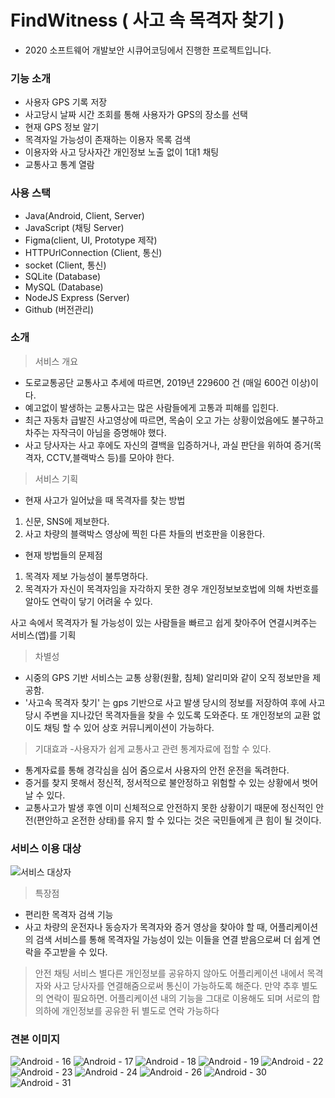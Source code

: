 # FindWitness ( 사고 속 목격자 찾기 )

- 2020 소프트웨어 개발보안 시큐어코딩에서 진행한 프로젝트입니다. 

### 기능 소개
- 사용자 GPS 기록 저장
- 사고당시 날짜 시간 조회를 통해 사용자가 GPS의 장소를 선택
- 현재 GPS 정보 알기 
- 목격자일 가능성이 존재하는 이용자 목록 검색
- 이용자와 사고 당사자간 개인정보 노출 없이 1대1 채팅 
- 교통사고 통계 열람

### 사용 스택
- Java(Android, Client, Server)
- JavaScript (채팅 Server)
- Figma(client, UI, Prototype 제작)
- HTTPUrlConnection (Client, 통신)
- socket (Client, 통신)
- SQLite (Database)
- MySQL (Database)
- NodeJS Express (Server)
- Github (버전관리)

### 소개

> 서비스 개요
- 도로교통공단 교통사고 추세에 따르면, 2019년 229600 건 (매일 600건 이상)이다.
- 예고없이 발생하는 교통사고는 많은 사람들에게 고통과 피해를 입힌다.
- 최근 자동차 급발진 사고영상에 따르면, 목숨이 오고 가는 상황이었음에도 불구하고 차주는 자작극이 아님을 증명해야 했다. 
- 사고 당사자는 사고 후에도 자신의 결백을 입증하거나, 과실 판단을 위하여 증거(목격자, CCTV,블랙박스 등)를 모아야 한다.

> 서비스 기획
- 현재 사고가 일어났을 때 목격자를 찾는 방법
1) 신문, SNS에 제보한다.
2) 사고 차량의 블랙박스 영상에 찍힌  다른 차들의 번호판을 이용한다.

- 현재 방법들의 문제점
1) 목격자 제보 가능성이 불투명하다.
2) 목격자가 자신이 목격자임을 자각하지 못한 경우 개인정보보호법에 의해 차번호를 알아도 연락이 닿기 어려울 수 있다.

 사고 속에서 목격자가 될 가능성이 있는 사람들을 빠르고 쉽게 찾아주어 연결시켜주는 서비스(앱)를 기획

> 차별성
- 시중의 GPS 기반 서비스는 교통 상황(원활, 침체) 알리미와 같이 오직 정보만을 제공함.
- '사고속 목격자 찾기' 는 gps 기반으로 사고 발생 당시의 정보를 저장하여 후에 사고 당시 주변을 지나갔던 목격자들을 찾을 수 있도록 도와준다.
또 개인정보의 교환 없이도 채팅 할 수 있어  상호 커뮤니케이션이 가능하다.

> 기대효과
-사용자가 쉽게 교통사고 관련 통계자료에 접할 수 있다.
- 통계자료를 통해 경각심을 심어 줌으로서 사용자의 안전 운전을 독려한다.
- 증거를 찾지 못해서 정신적, 정서적으로 불안정하고 위험할 수 있는 상황에서 벗어날 수 있다.
- 교통사고가 발생 후엔 이미 신체적으로 안전하지 못한 상황이기 때문에 정신적인 안전(편안하고 온전한 상태)를 유지 할 수 있다는 것은 국민들에게 큰 힘이 될 것이다.

### 서비스 이용 대상
![서비스 대상자](https://user-images.githubusercontent.com/48430781/112985984-e271cf80-919b-11eb-8366-847d0c726b77.PNG)

> 특장점
- 편리한 목격자 검색 기능
- 사고 차량의 운전자나 동승자가 목격자와 증거 영상을 찾아야 할 때, 어플리케이션의 검색 서비스를 통해 목격자일 가능성이 있는 이들을 연결 받음으로써 더 쉽게 연락을 주고받을 수 있다.

> 안전 채팅 서비스
별다른 개인정보를 공유하지 않아도 어플리케이션 내에서 목격자와 사고 당사자를 연결해줌으로써 통신이 가능하도록 해준다. 만약 추후 별도의 연락이 필요하면. 어플리케이션 내의 기능을 그대로 이용해도 되며 서로의 합의하에 개인정보를 공유한 뒤 별도로 연락 가능하다



### 견본 이미지
![Android - 16](https://user-images.githubusercontent.com/48430781/112990567-2f0bd980-91a1-11eb-91e7-959a43441904.png)
![Android - 17](https://user-images.githubusercontent.com/48430781/112990572-303d0680-91a1-11eb-8440-021266265622.png)
![Android - 18](https://user-images.githubusercontent.com/48430781/112990574-303d0680-91a1-11eb-8eb4-2043bf7107e9.png)
![Android - 19](https://user-images.githubusercontent.com/48430781/112990576-30d59d00-91a1-11eb-966a-434e3c8fa0fd.png)
![Android - 22](https://user-images.githubusercontent.com/48430781/112990579-316e3380-91a1-11eb-8be7-209e1c855403.png)
![Android - 23](https://user-images.githubusercontent.com/48430781/112990581-3206ca00-91a1-11eb-9842-13b48323256a.png)
![Android - 24](https://user-images.githubusercontent.com/48430781/112990583-3206ca00-91a1-11eb-9eae-3d5dacbd9eb8.png)
![Android - 26](https://user-images.githubusercontent.com/48430781/112990584-329f6080-91a1-11eb-80e5-ae3598b6ea5e.png)
![Android - 30](https://user-images.githubusercontent.com/48430781/112990586-3337f700-91a1-11eb-9660-7fb32df81cdd.png)
![Android - 31](https://user-images.githubusercontent.com/48430781/112990591-33d08d80-91a1-11eb-8fa3-46ceede8504e.png)


